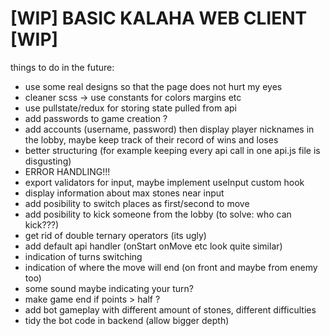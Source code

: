 # [WIP] BASIC KALAHA WEB CLIENT [WIP]

things to do in the future:

- use some real designs so that the page does not hurt my eyes
- cleaner scss -> use constants for colors margins etc
- use pullstate/redux for storing state pulled from api
- add passwords to game creation ?
- add accounts (username, password) then display player nicknames in the lobby, maybe keep track of their record of wins and loses
- better structuring (for example keeping every api call in one api.js file is disgusting)
- ERROR HANDLING!!!
- export validators for input, maybe implement useInput custom hook
- display information about max stones near input
- add posibility to switch places as first/second to move
- add posibility to kick someone from the lobby (to solve: who can kick???)
- get rid of double ternary operators (its ugly)
- add default api handler (onStart onMove etc look quite similar)
- indication of turns switching
- indication of where the move will end (on front and maybe from enemy too)
- some sound maybe indicating your turn?
- make game end if points > half ?
- add bot gameplay with different amount of stones, different difficulties
- tidy the bot code in backend (allow bigger depth)
